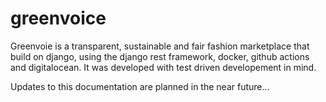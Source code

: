 # greenvoice
Greenvoie is a transparent, sustainable and fair fashion marketplace that build on django, using the django rest framework, docker, github actions and digitalocean. It was developed with test driven developement in mind.

Updates to this documentation are planned in the near future...
